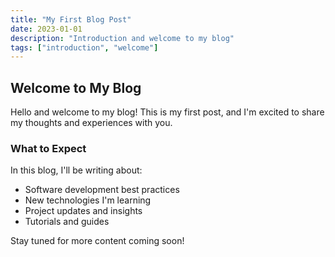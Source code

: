 ```yaml
---
title: "My First Blog Post"
date: 2023-01-01
description: "Introduction and welcome to my blog"
tags: ["introduction", "welcome"]
---
```


## Welcome to My Blog

Hello and welcome to my blog! This is my first post, and I'm excited to share my thoughts and experiences with you.

### What to Expect

In this blog, I'll be writing about:

- Software development best practices
- New technologies I'm learning
- Project updates and insights
- Tutorials and guides

Stay tuned for more content coming soon! 